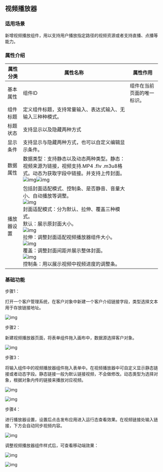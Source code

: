 ## **视频播放器**

### **适用场景**

新增视频播放组件，用以支持用户播放指定路径的视频资源或者支持直播、点播等能力。

### **属性介绍**

| 属性分类        | 属性名称                                                     | 属性作用                   |
| --------------- | ------------------------------------------------------------ | -------------------------- |
| 基本属性        | 组件ID                                                       | 组件在当前页面的唯一标识。 |
| 组件标题        | 定义组件标题，支持常量输入、表达式输入、无输入三种种模式。   |                            |
| 标题状态        | 支持显示以及隐藏两种方式                                     |                            |
| 显示条件        | 支持显示与隐藏两种方式，也可以自定义编辑显示条件。           |                            |
| 数据属性        | 数据类型：支持静态以及动态两种类型。静态：视频来源为链接，视频支持.MP4 .flv .m3u8格式。动态为获取字段中链接。并支持上传封面。<br/>![img](https://qcloudimg.tencent-cloud.cn/raw/65320e9c834e90fdf76eab9a0a105294.png)![img](https://qcloudimg.tencent-cloud.cn/raw/d5700be87a111a2c8086eca0bc80bf9b.png) |                            |
| 播放器设置      | 包括封面适配模式、控制条、是否静音、音量大小、自动播放等调整。<br/>![img](https://qcloudimg.tencent-cloud.cn/raw/405c24ee8e347adcf0b25a52f735d446.png)<br />封面适配模式：分为默认、拉伸、覆盖三种模式。<br />默认：展示原封面大小。<br />![img](https://qcloudimg.tencent-cloud.cn/raw/59a1895db5795472d441405fee585dd5.png)<br />拉伸：调整封面适配视频播放器组件大小。<br />![img](https://qcloudimg.tencent-cloud.cn/raw/7e37890d03166e5363d46c4263e47f27.png)<br />覆盖：调整封面间距并展示整体封面。<br />![img](https://qcloudimg.tencent-cloud.cn/raw/4097cb0d49863257a92b51e85828b69e.png)<br />控制条：用以展示视频中视频进度的调整条。<br /> |                            |

### **基础功能**

步骤1：

打开一个客户管理系统，在客户对象中新建一个客户介绍链接字段，类型选择文本用于存放链接地址。

![img](https://qcloudimg.tencent-cloud.cn/raw/80a8d1d91f8d4ee1075b25c16198b67d.png)

步骤2：

新建视频播放器页面，将表单组件拖入画布中，数据源选择客户对象。

![img](https://qcloudimg.tencent-cloud.cn/raw/9f7d579ed7a2bf90370fc1d5a21ce747.png)

步骤3：

将输入组件中的视频播放器组件拖入表单中。在视频播放器中可自定义显示静态链接或者动态字段。静态链接一般为默认链接视频，不会做修改。动态类型为选择对象，根据对象内传的链接来播放对应视频。

![img](https://qcloudimg.tencent-cloud.cn/raw/0de5674c0542a8b79d3a1cdd28661890.png)

![img](https://qcloudimg.tencent-cloud.cn/raw/89bf2eafc76c1eb0665a3e3566e79532.png)

步骤4：

进行播放器设置，设置后点击发布应用进入运行态查看效果。在视频链接处输入链接，下方会自动同步视频内容。

![img](https://qcloudimg.tencent-cloud.cn/raw/20eda40d1a4abee767c8b9b218b9dd78.png) 

调整视频播放器组件样式后，可查看移动端效果：

![img](https://qcloudimg.tencent-cloud.cn/raw/559f94632f35f012c97ff589fbea57d5.png)

![img](https://qcloudimg.tencent-cloud.cn/raw/8b9769752f6871108363c4cc674a1c64.png)
